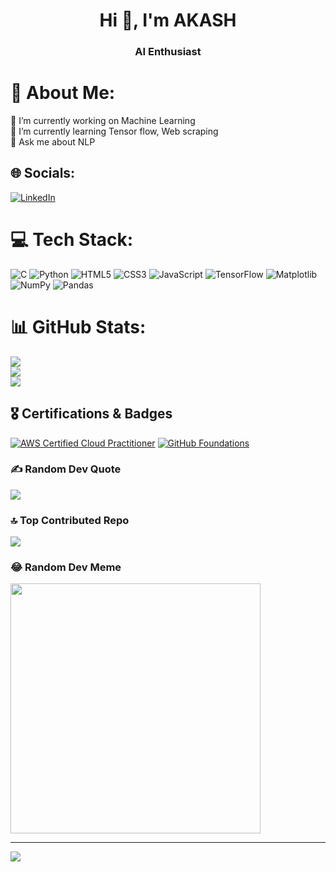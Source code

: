 <h1 align="center">Hi 👋, I'm AKASH</h1>
<h3 align="center">AI Enthusiast</h3>

# 💫 About Me:
🔭 I’m currently working on Machine Learning<br>🌱 I’m currently learning Tensor flow, Web scraping<br>💬 Ask me about NLP


## 🌐 Socials:
[![LinkedIn](https://img.shields.io/badge/LinkedIn-%230077B5.svg?logo=linkedin&logoColor=white)](https://linkedin.com/in/akash-s-66430a267) 

# 💻 Tech Stack:
![C](https://img.shields.io/badge/c-%2300599C.svg?style=flat&logo=c&logoColor=white) ![Python](https://img.shields.io/badge/python-3670A0?style=flat&logo=python&logoColor=ffdd54) ![HTML5](https://img.shields.io/badge/html5-%23E34F26.svg?style=flat&logo=html5&logoColor=white) ![CSS3](https://img.shields.io/badge/css3-%231572B6.svg?style=flat&logo=css3&logoColor=white) ![JavaScript](https://img.shields.io/badge/javascript-%23323330.svg?style=flat&logo=javascript&logoColor=%23F7DF1E) ![TensorFlow](https://img.shields.io/badge/TensorFlow-%23FF6F00.svg?style=flat&logo=TensorFlow&logoColor=white) ![Matplotlib](https://img.shields.io/badge/Matplotlib-%23ffffff.svg?style=flat&logo=Matplotlib&logoColor=black) ![NumPy](https://img.shields.io/badge/numpy-%23013243.svg?style=flat&logo=numpy&logoColor=white) ![Pandas](https://img.shields.io/badge/pandas-%23150458.svg?style=flat&logo=pandas&logoColor=white)
# 📊 GitHub Stats:
![](https://github-readme-stats.vercel.app/api?username=AKASH-1AK&theme=radical&hide_border=false&include_all_commits=false&count_private=false)<br/>
![](https://github-readme-streak-stats.herokuapp.com/?user=AKASH-1AK&theme=radical&hide_border=false)<br/>
![](https://github-readme-stats.vercel.app/api/top-langs/?username=AKASH-1AK&theme=radical&hide_border=false&include_all_commits=false&count_private=false&layout=compact)

## 🎖️ Certifications & Badges

[![AWS Certified Cloud Practitioner](https://images.credly.com/size/220x220/images/00634f82-b07f-4bbd-a6bb-53de397fc3a6/image.png)](https://www.credly.com/badges/3c38f03c-f35b-4152-a201-6b266a93001d/public_url)
[![GitHub Foundations](https://images.credly.com/images/024d0122-724d-4c5a-bd83-cfe3c4b7a073/image.png)](https://www.credly.com/badges/7265c6d9-9e5e-4d5c-b94e-06d8285a80b3/public_url)

### ✍️ Random Dev Quote
![](https://quotes-github-readme.vercel.app/api?type=horizontal&theme=tokyonight)

### 🔝 Top Contributed Repo
![](https://github-contributor-stats.vercel.app/api?username=AKASH-1AK&limit=5&theme=tokyonight&combine_all_yearly_contributions=true)

### 😂 Random Dev Meme
<img src='https://memer-new.vercel.app/' style="height: 400px;"/>

---
[![](https://visitcount.itsvg.in/api?id=AKASH-1AK&icon=0&color=0)](https://visitcount.itsvg.in)

<!-- Proudly created with GPRM ( https://gprm.itsvg.in ) -->
